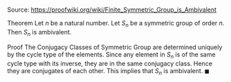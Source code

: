 # 

Source: https://proofwiki.org/wiki/Finite_Symmetric_Group_is_Ambivalent

Theorem
Let $n$ be a natural number.
Let $S_n$ be a symmetric group of order $n$.
Then $S_n$ is ambivalent.


Proof
The Conjugacy Classes of Symmetric Group are determined uniquely by the cycle type of the elements.
Since any element in $S_n$ is of the same cycle type with its inverse, they are in the same conjugacy class.
Hence they are conjugates of each other.
This implies that $S_n$ is ambivalent.
$\blacksquare$





